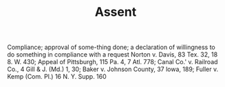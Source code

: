 ---
title: Assent
letter: A
permalink: "/definitions/bld-assent.html"
body: Compliance; approval of some-thing done; a declaration of willingness to do
  something in compliance with a request Norton v. Davis, 83 Tex. 32, 18 8. W. 430;
  Appeal of Pittsburgh, 115 Pa. 4, 7 Atl. 778; Canal Co.' v. Railroad Co., 4 Gill
  & J. (Md.) 1, 30; Baker v. Johnson County, 37 lowa, 189; Fuller v. Kemp (Com. Pl.)
  16 N. Y. Supp. 160
published_at: '2018-07-07'
source: Black's Law Dictionary 2nd Ed (1910)
layout: post
---